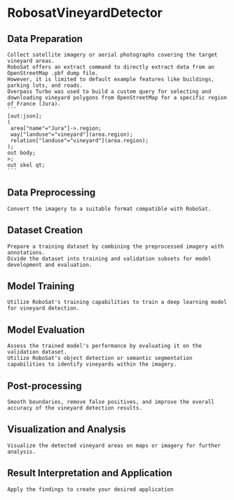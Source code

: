 # RobosatVineyardDetector
## Data Preparation
	Collect satellite imagery or aerial photographs covering the target vineyard areas.
	RoboSat offers an extract command to directly extract data from an OpenStreetMap .pbf dump file.
	However, it is limited to default example features like buildings, parking lots, and roads.
	Overpass Turbo was used to build a custom query for selecting and downloading vineyard polygons from OpenStreetMap for a specific region of France (Jura).
	```
	[out:json];
	(
 	 area["name"="Jura"]->.region;
 	 way["landuse"="vineyard"](area.region);
	 relation["landuse"="vineyard"](area.region);
	);
	out body;
	>;
	out skel qt;
	```
 
## Data Preprocessing
	Convert the imagery to a suitable format compatible with RoboSat.
## Dataset Creation
	Prepare a training dataset by combining the preprocessed imagery with annotations.
	Divide the dataset into training and validation subsets for model development and evaluation.
## Model Training
	Utilize RoboSat's training capabilities to train a deep learning model for vineyard detection.
## Model Evaluation
	Assess the trained model's performance by evaluating it on the validation dataset.
	Utilize RoboSat's object detection or semantic segmentation capabilities to identify vineyards within the imagery.
## Post-processing
	Smooth boundaries, remove false positives, and improve the overall accuracy of the vineyard detection results.
## Visualization and Analysis
	Visualize the detected vineyard areas on maps or imagery for further analysis.
## Result Interpretation and Application
	Apply the findings to create your desired application
